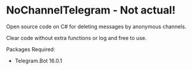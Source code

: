 # NoChannelTelegram - Not actual!
Open source code on C# for deleting messages by anonymous channels.


Clear code without extra functions or log and free to use.

Packages Required:
- Telegram.Bot 16.0.1
